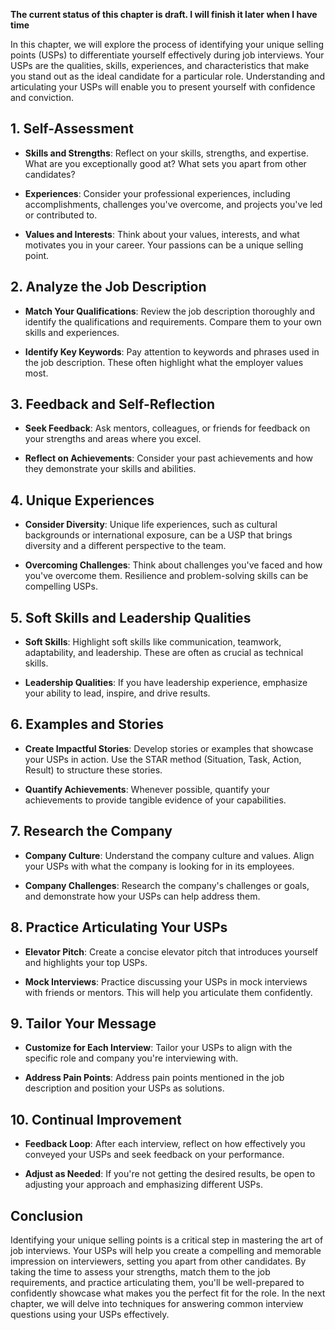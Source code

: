 **The current status of this chapter is draft. I will finish it later when I have time**

In this chapter, we will explore the process of identifying your unique selling points (USPs) to differentiate yourself effectively during job interviews. Your USPs are the qualities, skills, experiences, and characteristics that make you stand out as the ideal candidate for a particular role. Understanding and articulating your USPs will enable you to present yourself with confidence and conviction.

**1. Self-Assessment**
----------------------

* **Skills and Strengths**: Reflect on your skills, strengths, and expertise. What are you exceptionally good at? What sets you apart from other candidates?

* **Experiences**: Consider your professional experiences, including accomplishments, challenges you've overcome, and projects you've led or contributed to.

* **Values and Interests**: Think about your values, interests, and what motivates you in your career. Your passions can be a unique selling point.

**2. Analyze the Job Description**
----------------------------------

* **Match Your Qualifications**: Review the job description thoroughly and identify the qualifications and requirements. Compare them to your own skills and experiences.

* **Identify Key Keywords**: Pay attention to keywords and phrases used in the job description. These often highlight what the employer values most.

**3. Feedback and Self-Reflection**
-----------------------------------

* **Seek Feedback**: Ask mentors, colleagues, or friends for feedback on your strengths and areas where you excel.

* **Reflect on Achievements**: Consider your past achievements and how they demonstrate your skills and abilities.

**4. Unique Experiences**
-------------------------

* **Consider Diversity**: Unique life experiences, such as cultural backgrounds or international exposure, can be a USP that brings diversity and a different perspective to the team.

* **Overcoming Challenges**: Think about challenges you've faced and how you've overcome them. Resilience and problem-solving skills can be compelling USPs.

**5. Soft Skills and Leadership Qualities**
-------------------------------------------

* **Soft Skills**: Highlight soft skills like communication, teamwork, adaptability, and leadership. These are often as crucial as technical skills.

* **Leadership Qualities**: If you have leadership experience, emphasize your ability to lead, inspire, and drive results.

**6. Examples and Stories**
---------------------------

* **Create Impactful Stories**: Develop stories or examples that showcase your USPs in action. Use the STAR method (Situation, Task, Action, Result) to structure these stories.

* **Quantify Achievements**: Whenever possible, quantify your achievements to provide tangible evidence of your capabilities.

**7. Research the Company**
---------------------------

* **Company Culture**: Understand the company culture and values. Align your USPs with what the company is looking for in its employees.

* **Company Challenges**: Research the company's challenges or goals, and demonstrate how your USPs can help address them.

**8. Practice Articulating Your USPs**
--------------------------------------

* **Elevator Pitch**: Create a concise elevator pitch that introduces yourself and highlights your top USPs.

* **Mock Interviews**: Practice discussing your USPs in mock interviews with friends or mentors. This will help you articulate them confidently.

**9. Tailor Your Message**
--------------------------

* **Customize for Each Interview**: Tailor your USPs to align with the specific role and company you're interviewing with.

* **Address Pain Points**: Address pain points mentioned in the job description and position your USPs as solutions.

**10. Continual Improvement**
-----------------------------

* **Feedback Loop**: After each interview, reflect on how effectively you conveyed your USPs and seek feedback on your performance.

* **Adjust as Needed**: If you're not getting the desired results, be open to adjusting your approach and emphasizing different USPs.

**Conclusion**
--------------

Identifying your unique selling points is a critical step in mastering the art of job interviews. Your USPs will help you create a compelling and memorable impression on interviewers, setting you apart from other candidates. By taking the time to assess your strengths, match them to the job requirements, and practice articulating them, you'll be well-prepared to confidently showcase what makes you the perfect fit for the role. In the next chapter, we will delve into techniques for answering common interview questions using your USPs effectively.
